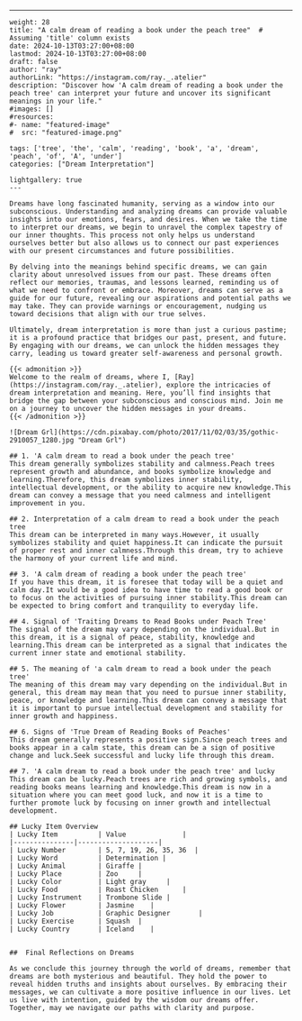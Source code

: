 ---
    weight: 28
    title: "A calm dream of reading a book under the peach tree"  # Assuming 'title' column exists
    date: 2024-10-13T03:27:00+08:00
    lastmod: 2024-10-13T03:27:00+08:00
    draft: false
    author: "ray"
    authorLink: "https://instagram.com/ray._.atelier"
    description: "Discover how 'A calm dream of reading a book under the peach tree' can interpret your future and uncover its significant meanings in your life."
    #images: []
    #resources:
    #- name: "featured-image"
    #  src: "featured-image.png"
    
    tags: ['tree', 'the', 'calm', 'reading', 'book', 'a', 'dream', 'peach', 'of', 'A', 'under']
    categories: ["Dream Interpretation"]
    
    lightgallery: true
    ---
    
    Dreams have long fascinated humanity, serving as a window into our subconscious. Understanding and analyzing dreams can provide valuable insights into our emotions, fears, and desires. When we take the time to interpret our dreams, we begin to unravel the complex tapestry of our inner thoughts. This process not only helps us understand ourselves better but also allows us to connect our past experiences with our present circumstances and future possibilities.
    
    By delving into the meanings behind specific dreams, we can gain clarity about unresolved issues from our past. These dreams often reflect our memories, traumas, and lessons learned, reminding us of what we need to confront or embrace. Moreover, dreams can serve as a guide for our future, revealing our aspirations and potential paths we may take. They can provide warnings or encouragement, nudging us toward decisions that align with our true selves.
    
    Ultimately, dream interpretation is more than just a curious pastime; it is a profound practice that bridges our past, present, and future. By engaging with our dreams, we can unlock the hidden messages they carry, leading us toward greater self-awareness and personal growth.
    
    {{< admonition >}}
    Welcome to the realm of dreams, where I, [Ray](https://instagram.com/ray._.atelier), explore the intricacies of dream interpretation and meaning. Here, you’ll find insights that bridge the gap between your subconscious and conscious mind. Join me on a journey to uncover the hidden messages in your dreams.
    {{< /admonition >}}
    
    ![Dream Grl](https://cdn.pixabay.com/photo/2017/11/02/03/35/gothic-2910057_1280.jpg "Dream Grl")
    
    ## 1. 'A calm dream to read a book under the peach tree'
    This dream generally symbolizes stability and calmness.Peach trees represent growth and abundance, and books symbolize knowledge and learning.Therefore, this dream symbolizes inner stability, intellectual development, or the ability to acquire new knowledge.This dream can convey a message that you need calmness and intelligent improvement in you.
    
    ## 2. Interpretation of a calm dream to read a book under the peach tree
    This dream can be interpreted in many ways.However, it usually symbolizes stability and quiet happiness.It can indicate the pursuit of proper rest and inner calmness.Through this dream, try to achieve the harmony of your current life and mind.
    
    ## 3. 'A calm dream of reading a book under the peach tree'
    If you have this dream, it is foresee that today will be a quiet and calm day.It would be a good idea to have time to read a good book or to focus on the activities of pursuing inner stability.This dream can be expected to bring comfort and tranquility to everyday life.
    
    ## 4. Signal of 'Traiting Dreams to Read Books under Peach Tree'
    The signal of the dream may vary depending on the individual.But in this dream, it is a signal of peace, stability, knowledge and learning.This dream can be interpreted as a signal that indicates the current inner state and emotional stability.
    
    ## 5. The meaning of 'a calm dream to read a book under the peach tree'
    The meaning of this dream may vary depending on the individual.But in general, this dream may mean that you need to pursue inner stability, peace, or knowledge and learning.This dream can convey a message that it is important to pursue intellectual development and stability for inner growth and happiness.
    
    ## 6. Signs of 'True Dream of Reading Books of Peaches'
    This dream generally represents a positive sign.Since peach trees and books appear in a calm state, this dream can be a sign of positive change and luck.Seek successful and lucky life through this dream.
    
    ## 7. 'A calm dream to read a book under the peach tree' and lucky
    This dream can be lucky.Peach trees are rich and growing symbols, and reading books means learning and knowledge.This dream is now in a situation where you can meet good luck, and now it is a time to further promote luck by focusing on inner growth and intellectual development.
    
    ## Lucky Item Overview
    | Lucky Item          | Value              |
    |---------------|--------------------|
    | Lucky Number        | 5, 7, 19, 26, 35, 36  |
    | Lucky Word          | Determination |
    | Lucky Animal        | Giraffe |
    | Lucky Place         | Zoo     |
    | Lucky Color         | Light gray     |
    | Lucky Food          | Roast Chicken      |
    | Lucky Instrument    | Trombone Slide |
    | Lucky Flower        | Jasmine    |
    | Lucky Job           | Graphic Designer       |
    | Lucky Exercise      | Squash  |
    | Lucky Country       | Iceland    |
    
    
    ##  Final Reflections on Dreams
    
    As we conclude this journey through the world of dreams, remember that dreams are both mysterious and beautiful. They hold the power to reveal hidden truths and insights about ourselves. By embracing their messages, we can cultivate a more positive influence in our lives. Let us live with intention, guided by the wisdom our dreams offer. Together, may we navigate our paths with clarity and purpose.
    